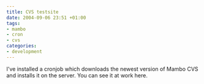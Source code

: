```yaml
---
title: CVS testsite
date: 2004-09-06 23:51 +01:00
tags:
- mambo
- cron
- cvs
categories:
- development
---
```

I've installed a cronjob which downloads the newest version of Mambo CVS and installs it on the server. You can see it at work here.
